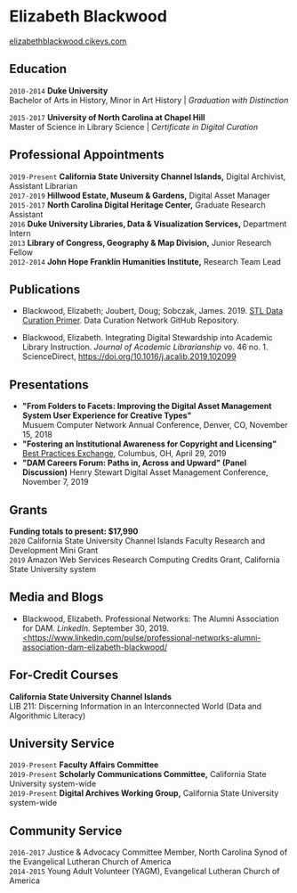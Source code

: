 
# Elizabeth Blackwood

<div id="webaddress">
<a href="elizabethblackwood.cikeys.com">elizabethblackwood.cikeys.com</a>
</div>

## Education

`2010-2014`
__Duke University__   
Bachelor of Arts in History, Minor in Art History | *Graduation with Distinction*

`2015-2017`
__University of North Carolina at Chapel Hill__   
Master of Science in Library Science | *Certificate in Digital Curation*

## Professional Appointments
`2019-Present` 
__California State University Channel Islands,__ Digital Archivist, Assistant Librarian   
`2017-2019` __Hillwood Estate, Museum & Gardens,__ Digital Asset Manager   
`2015-2017` __North Carolina Digital Heritage Center,__ Graduate Research Assistant  
`2016` __Duke University Libraries, Data & Visualization Services,__ Department Intern   
`2013` __Library of Congress, Geography & Map Division,__ Junior Research Fellow   
`2012-2014` __John Hope Franklin Humanities Institute,__ Research Team Lead   


## Publications
- Blackwood, Elizabeth; Joubert, Doug; Sobczak, James. 2019. <a href="https://github.com/DataCurationNetwork/data-primers/blob/master/STL%20Data%20Curation%20Primer/STL-data-curation-primer.md">STL Data Curation Primer</a>. Data Curation Network GitHub Repository.

- Blackwood, Elizabeth. Integrating Digital Stewardship into Academic Library Instruction. *Journal of Academic Librarianship* vo. 46 no. 1. ScienceDirect, <a href="https://doi.org/10.1016/j.acalib.2019.102099">https://doi.org/10.1016/j.acalib.2019.102099</a>

## Presentations
- **"From Folders to Facets: Improving the Digital Asset Management System User Experience for Creative Types"**   
  Musuem Computer Network Annual Conference, Denver, CO, November 15, 2018
- **"Fostering an Institutional Awareness for Copyright and Licensing"**
  <a href="https://bpexchange.wordpress.com/2019-conference/2019-schedule/">Best Practices Exchange</a>, Columbus, OH, April 29, 2019
- **"DAM Careers Forum: Paths in, Across and Upward" (Panel Discussion)**
  Henry Stewart Digital Asset Management Conference, November 7, 2019

## Grants
**Funding totals to present: $17,990**   
`2020` California State University Channel Islands Faculty Research and Development Mini Grant   
`2019` Amazon Web Services Research Computing Credits Grant, California State University system  
 

## Media and Blogs
- Blackwood, Elizabeth. Professional Networks: The Alumni Association for DAM. *LinkedIn.* September 30, 2019. <a href= "https://www.linkedin.com/pulse/professional-networks-alumni-association-dam-elizabeth-blackwood/"><https://www.linkedin.com/pulse/professional-networks-alumni-association-dam-elizabeth-blackwood/</a>

## For-Credit Courses
**California State University Channel Islands**   
LIB 211: Discerning Information in an Interconnected World (Data and Algorithmic Literacy)

## University Service
`2019-Present` **Faculty Affairs Committee**   
`2019-Present` **Scholarly Communications Committee,** California State University system-wide   
`2019-Present` **Digital Archives Working Group,** California State University system-wide   

## Community Service
`2016-2017` Justice & Advocacy Committee Member, North Carolina Synod of the Evangelical Lutheran Church of America   
`2014-2015` Young Adult Volunteer (YAGM), Evangelical Lutheran Church of America

<!-- ### Footer

Last updated: January 2020 -->


